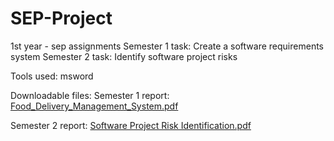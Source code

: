 # SEP-Project
1st year - sep assignments
Semester 1 task: Create a software requirements system 
Semester 2 task: Identify software project risks

Tools used: msword

Downloadable files: 
Semester 1 report: [Food_Delivery_Management_System.pdf](https://github.com/user-attachments/files/21291582/Food_Delivery_Management_System.pdf)

Semester 2 report: [Software Project Risk Identification.pdf](https://github.com/user-attachments/files/21291585/Software.Project.Risk.Identification.pdf)
